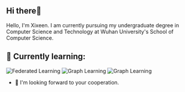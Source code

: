 ## Hi there👋
Hello, I'm Xixeen. I am currently pursuing my undergraduate degree in Computer Science and Technology at Wuhan University's School of Computer Science.
##  🌱 Currently learning:
![Federated Learning](https://img.shields.io/badge/-Federated%20Learning-lightgrey)
![Graph Learning](https://img.shields.io/badge/-Federated%20Learning-lightgrey)
![Graph Learning](https://img.shields.io/badge/-Federated%20Learning-lightgrey)

- 💞️ I'm looking forward to your cooperation.

<!---
Xixeen/Xixeen is a ✨ special ✨ repository because its `README.md` (this file) appears on your GitHub profile.
You can click the Preview link to take a look at your changes.
--->

